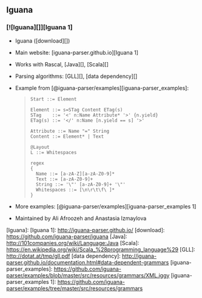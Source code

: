 ## Iguana ##

### [![Iguana][]][Iguana 1] ###

 *  Iguana ([download][])
 *  Main website: [iguana-parser.github.io][Iguana 1]
 *  Works with Rascal, [Java][], [Scala][]
 *  Parsing algorithms: [GLL][], [data dependency][]
 *  Example from [@iguana-parser/examples][iguana-parser_examples]:
    
    > ``````````
    > Start ::= Element
    > 
    > Element ::= s=STag Content ETag(s)
    > STag    ::= '<' n:Name Attribute* '>' {n.yield}
    > ETag(s) ::= '</' n:Name [n.yield == s] '>'
    > 
    > Attribute ::= Name "=" String
    > Content ::= Element* | Text
    > 
    > @Layout
    > L ::= Whitespaces
    > 
    > regex
    > {
    > 	Name ::= [a-zA-Z][a-zA-Z0-9]*
    > 	Text ::= [a-zA-Z0-9]+
    > 	String ::= '\"' [a-zA-Z0-9]+ '\"'
    > 	Whitespaces ::= [\n\r\t\f\ ]*
    > }
    > ``````````
 *  More examples: [@iguana-parser/examples][iguana-parser_examples 1]
 *  Maintained by Ali Afroozeh and Anastasia Izmaylova


[Iguana]: 
[Iguana 1]: http://iguana-parser.github.io/
[download]: https://github.com/iguana-parser/iguana
[Java]: http://101companies.org/wiki/Language:Java
[Scala]: https://en.wikipedia.org/wiki/Scala_%28programming_language%29
[GLL]: http://dotat.at/tmp/gll.pdf
[data dependency]: http://iguana-parser.github.io/documentation.html#data-dependent-grammars
[iguana-parser_examples]: https://github.com/iguana-parser/examples/blob/master/src/resources/grammars/XML.iggy
[iguana-parser_examples 1]: https://github.com/iguana-parser/examples/tree/master/src/resources/grammars